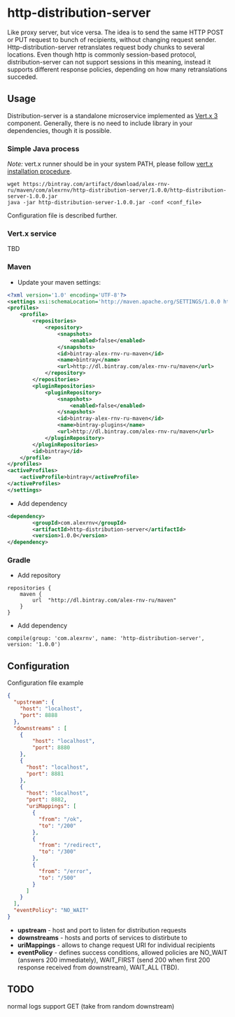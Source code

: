 # http-distribution-server

Like proxy server, but vice versa. The idea is to send the same HTTP POST or PUT request to bunch of recipients, without changing request sender. Http-distribution-server retranslates request body chunks to several locations. Even though http is commonly session-based protocol, distribution-server can not support sessions in this meaning, instead it supports different response policies, depending on how many retranslations succeded.

## Usage    
Distribution-server is a standalone microservice implemented as [Vert.x 3](http://vertx.io/) component. Generally, there is no need to include library in your dependencies, though it is possible.

### Simple Java process
*Note:* vert.x runner should be in your system PATH, please follow [vert.x installation procedure](http://vertx.io/vertx2/install.html).
```
wget https://bintray.com/artifact/download/alex-rnv-ru/maven/com/alexrnv/http-distribution-server/1.0.0/http-distribution-server-1.0.0.jar    
java -jar http-distribution-server-1.0.0.jar -conf <conf_file>
```
Configuration file is described further.    

### Vert.x service    
TBD    

### Maven 
- Update your maven settings:    
```xml
<?xml version='1.0' encoding='UTF-8'?>
<settings xsi:schemaLocation='http://maven.apache.org/SETTINGS/1.0.0 http://maven.apache.org/xsd/settings-1.0.0.xsd' xmlns='http://maven.apache.org/SETTINGS/1.0.0' xmlns:xsi='http://www.w3.org/2001/XMLSchema-instance'>
<profiles>
	<profile>
		<repositories>
			<repository>
				<snapshots>
					<enabled>false</enabled>
				</snapshots>
				<id>bintray-alex-rnv-ru-maven</id>
				<name>bintray</name>
				<url>http://dl.bintray.com/alex-rnv-ru/maven</url>
			</repository>
		</repositories>
		<pluginRepositories>
			<pluginRepository>
				<snapshots>
					<enabled>false</enabled>
				</snapshots>
				<id>bintray-alex-rnv-ru-maven</id>
				<name>bintray-plugins</name>
				<url>http://dl.bintray.com/alex-rnv-ru/maven</url>
			</pluginRepository>
		</pluginRepositories>
		<id>bintray</id>
	</profile>
</profiles>
<activeProfiles>
	<activeProfile>bintray</activeProfile>
</activeProfiles>
</settings>
```
- Add dependency    
```xml
<dependency>
        <groupId>com.alexrnv</groupId>
        <artifactId>http-distribution-server</artifactId>
        <version>1.0.0</version>
</dependency>
```
### Gradle
- Add repository    
```
repositories {
    maven {
        url  "http://dl.bintray.com/alex-rnv-ru/maven" 
    }
}
```
- Add dependency    
```
compile(group: 'com.alexrnv', name: 'http-distribution-server', version: '1.0.0')
```

## Configuration    
Configuration file example    
```json
{
  "upstream": {
    "host": "localhost",
    "port": 8888
  },
  "downstreams" : [
    {
        "host": "localhost",
        "port": 8880
    },
    {
      "host": "localhost",
      "port": 8881
    },
    {
      "host": "localhost",
      "port": 8882,
      "uriMappings": [
        {
          "from": "/ok",
          "to": "/200"
        },
        {
          "from": "/redirect",
          "to": "/300"
        },
        {
          "from": "/error",
          "to": "/500"
        }
      ]
    }
  ],
  "eventPolicy": "NO_WAIT"
}
```
* **upstream** - host and port to listen for distribution requests
* **downstreams** - hosts and ports of services to distirbute to 
* **uriMappings** - allows to change request URI for individual recipients
* **eventPolicy** - defines success conditions, allowed policies are NO_WAIT (answers 200 immediately), WAIT_FIRST (send 200 when first 200 response received from downstream), WAIT_ALL (TBD). 

## TODO
normal logs
support GET (take from random downstream)
